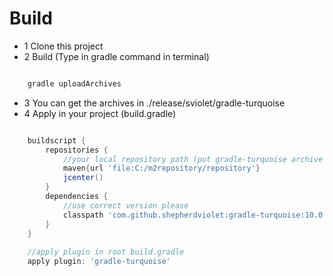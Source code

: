 # Build
* 1 Clone this project
* 2 Build (Type in gradle command in terminal)
```gradle

    gradle uploadArchives

```
* 3 You can get the archives in ./release/sviolet/gradle-turquoise
* 4 Apply in your project (build.gradle)
```gradle

    buildscript {
        repositories {
            //your local repository path (put gradle-turquoise archive in it)
            maven{url 'file:C:/m2repository/repository'}
            jcenter()
        }
        dependencies {
            //use correct version please
            classpath 'com.github.shepherdviolet:gradle-turquoise:10.0'
        }
    }
    
    //apply plugin in root build.gradle
    apply plugin: 'gradle-turquoise'

```